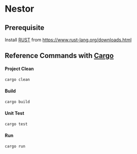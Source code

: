 # Nestor


Prerequisite 
--------------------------------------------------------

Install [RUST](https://www.rust-lang.org/) from https://www.rust-lang.org/downloads.html

Reference Commands with [Cargo](http://doc.crates.io/)
--------------------------------------------------------

#### Project Clean

```bash
cargo clean
```

#### Build

```bash
cargo build
```

#### Unit Test

```bash
cargo test
```

#### Run

```bash
cargo run
```

